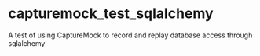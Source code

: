 capturemock_test_sqlalchemy
===========================

A test of using CaptureMock to record and replay database access through sqlalchemy
